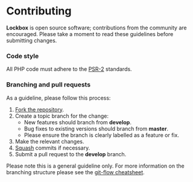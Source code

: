 # Contributing

**Lockbox** is open source software; contributions from the community are
encouraged. Please take a moment to read these guidelines before submitting
changes.

### Code style

All PHP code must adhere to the
[PSR-2](https://github.com/php-fig/fig-standards/blob/master/accepted/PSR-2-coding-style-guide.md)
standards.

### Branching and pull requests

As a guideline, please follow this process:

 1. [Fork the repository](https://help.github.com/articles/fork-a-repo).
 2. Create a topic branch for the change:
    * New features should branch from **develop**.
    * Bug fixes to existing versions should branch from **master**.
    * Please ensure the branch is clearly labelled as a feature or fix.
 3. Make the relevant changes.
 4. [Squash](http://git-scm.com/book/en/Git-Tools-Rewriting-History#Changing-Multiple-Commit-Messages)
    commits if necessary.
 4. Submit a pull request to the **develop** branch.

Please note this is a general guideline only. For more information on the
branching structure please see the
[git-flow cheatsheet](http://danielkummer.github.com/git-flow-cheatsheet/).
